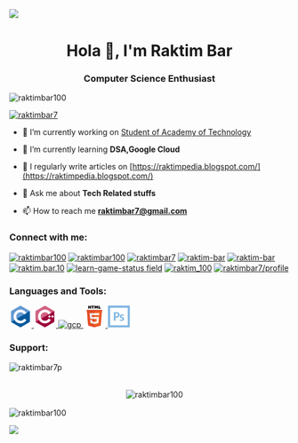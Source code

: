 <img src="https://drive.google.com/file/d/12HIw4umCd50MsnFZ24D7MZqqFajkUd3G/view">
<h1 align="center">Hola 👋, I'm Raktim Bar</h1>
<h3 align="center">Computer Science Enthusiast</h3>

<p align="left"> <img src="https://komarev.com/ghpvc/?username=raktimbar100&label=Profile%20views&color=0e75b6&style=flat" alt="raktimbar100" /> </p>

<p align="left"> <a href="https://twitter.com/raktimbar7" target="blank"><img src="https://img.shields.io/twitter/follow/raktimbar7?logo=twitter&style=for-the-badge" alt="raktimbar7" /></a> </p>

- 🔭 I’m currently working on [Student of Academy of Technology](https://aot.edu.in/)

- 🌱 I’m currently learning **DSA,Google Cloud**

- 📝 I regularly write articles on [https://raktimpedia.blogspot.com/](https://raktimpedia.blogspot.com/)

- 💬 Ask me about **Tech Related stuffs**

- 📫 How to reach me **raktimbar7@gmail.com**

<h3 align="left">Connect with me:</h3>
<p align="left">
<a href="https://codepen.io/raktimbar100" target="blank"><img align="center" src="https://raw.githubusercontent.com/rahuldkjain/github-profile-readme-generator/master/src/images/icons/Social/codepen.svg" alt="raktimbar100" height="30" width="40" /></a>
<a href="https://dev.to/raktimbar100" target="blank"><img align="center" src="https://raw.githubusercontent.com/rahuldkjain/github-profile-readme-generator/master/src/images/icons/Social/devto.svg" alt="raktimbar100" height="30" width="40" /></a>
<a href="https://twitter.com/raktimbar7" target="blank"><img align="center" src="https://raw.githubusercontent.com/rahuldkjain/github-profile-readme-generator/master/src/images/icons/Social/twitter.svg" alt="raktimbar7" height="30" width="40" /></a>
<a href="https://linkedin.com/in/raktim-bar" target="blank"><img align="center" src="https://raw.githubusercontent.com/rahuldkjain/github-profile-readme-generator/master/src/images/icons/Social/linked-in-alt.svg" alt="raktim-bar" height="30" width="40" /></a>
<a href="https://stackoverflow.com/users/raktim-bar" target="blank"><img align="center" src="https://raw.githubusercontent.com/rahuldkjain/github-profile-readme-generator/master/src/images/icons/Social/stack-overflow.svg" alt="raktim-bar" height="30" width="40" /></a>
<a href="https://fb.com/raktim.bar.10" target="blank"><img align="center" src="https://raw.githubusercontent.com/rahuldkjain/github-profile-readme-generator/master/src/images/icons/Social/facebook.svg" alt="raktim.bar.10" height="30" width="40" /></a>
<a href="https://www.youtube.com/c/learn-game-status field" target="blank"><img align="center" src="https://raw.githubusercontent.com/rahuldkjain/github-profile-readme-generator/master/src/images/icons/Social/youtube.svg" alt="learn-game-status field" height="30" width="40" /></a>
<a href="https://www.codechef.com/users/raktim_100" target="blank"><img align="center" src="https://cdn.jsdelivr.net/npm/simple-icons@3.1.0/icons/codechef.svg" alt="raktim_100" height="30" width="40" /></a>
<a href="https://auth.geeksforgeeks.org/user/raktimbar7/profile" target="blank"><img align="center" src="https://raw.githubusercontent.com/rahuldkjain/github-profile-readme-generator/master/src/images/icons/Social/geeks-for-geeks.svg" alt="raktimbar7/profile" height="30" width="40" /></a>
</p>

<h3 align="left">Languages and Tools:</h3>
<p align="left"> <a href="https://www.cprogramming.com/" target="_blank" rel="noreferrer"> <img src="https://raw.githubusercontent.com/devicons/devicon/master/icons/c/c-original.svg" alt="c" width="40" height="40"/> </a> <a href="https://www.w3schools.com/cpp/" target="_blank" rel="noreferrer"> <img src="https://raw.githubusercontent.com/devicons/devicon/master/icons/cplusplus/cplusplus-original.svg" alt="cplusplus" width="40" height="40"/> </a> <a href="https://cloud.google.com" target="_blank" rel="noreferrer"> <img src="https://www.vectorlogo.zone/logos/google_cloud/google_cloud-icon.svg" alt="gcp" width="40" height="40"/> </a> <a href="https://www.w3.org/html/" target="_blank" rel="noreferrer"> <img src="https://raw.githubusercontent.com/devicons/devicon/master/icons/html5/html5-original-wordmark.svg" alt="html5" width="40" height="40"/> </a> <a href="https://www.photoshop.com/en" target="_blank" rel="noreferrer"> <img src="https://raw.githubusercontent.com/devicons/devicon/master/icons/photoshop/photoshop-line.svg" alt="photoshop" width="40" height="40"/> </a> </p>

<h3 align="left">Support:</h3>
<p><a href="https://www.buymeacoffee.com/raktimbar7p"> <img align="left" src="https://cdn.buymeacoffee.com/buttons/v2/default-yellow.png" height="50" width="210" alt="raktimbar7p" /></a></p><br><br>

<p><img align="center" src="https://github-readme-stats.vercel.app/api/top-langs?username=raktimbar100&show_icons=true&locale=en&layout=compact" alt="raktimbar100" /></p>

<p><img align="center" src="https://github-readme-streak-stats.herokuapp.com/?user=raktimbar100&" alt="raktimbar100" /></p>
<img src="https://github-readme-stats.vercel.app/api?username=raktimbar100&&show_icons=true&title_color=ffffff&icon_color=bb2acf&text_color=daf7dc&bg_color=151515">
